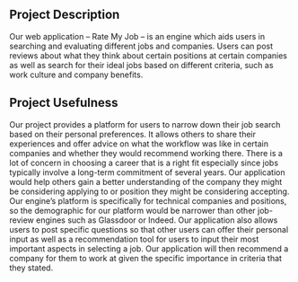 ## Project Description
Our web application – Rate My Job – is an engine which aids users in searching and evaluating different jobs and companies. Users can post reviews about what they think about certain positions at certain companies as well as search for their ideal jobs based on different criteria, such as work culture and company benefits. 

## Project Usefulness
Our project provides a platform for users to narrow down their job search based on their personal preferences. It allows others to share their experiences and offer advice on what the workflow was like in certain companies and whether they would recommend working there. There is a lot of concern in choosing a career that is a right fit especially since jobs typically involve a long-term commitment of several years. Our application would help others gain a better understanding of the company they might be considering applying to or position they might be considering accepting. Our engine’s platform is specifically for technical companies and positions, so the demographic for our platform would be narrower than other job-review engines such as Glassdoor or Indeed. Our application also allows users to post specific questions so that other users can offer their personal input as well as a recommendation tool for users to input their most important aspects in selecting a job. Our application will then recommend a company for them to work at given the specific importance in criteria that they stated.

